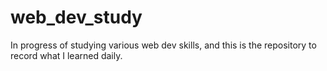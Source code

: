 # web_dev_study
In progress of studying various web dev skills, and this is the repository to record what I learned daily.
